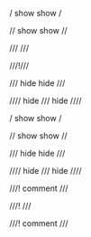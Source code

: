 / show show /

// show show //

/// ///

///!///

/// hide hide ///

//// hide /// hide ////

/
show show
/

//
show show
//

///
hide hide
///

////
hide /// hide
////

///! comment ///

///! ///

///!
comment
///